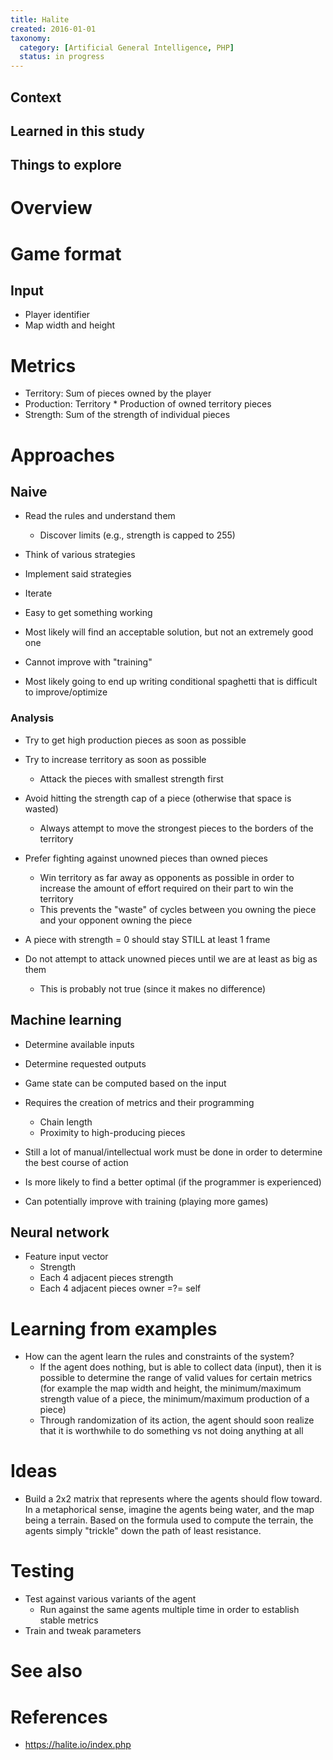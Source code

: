 ```yaml
---
title: Halite
created: 2016-01-01
taxonomy:
  category: [Artificial General Intelligence, PHP]
  status: in progress
---
```


## Context

## Learned in this study

## Things to explore

# Overview

# Game format
## Input
* Player identifier
* Map width and height

# Metrics
* Territory: Sum of pieces owned by the player
* Production: Territory * Production of owned territory pieces
* Strength: Sum of the strength of individual pieces

# Approaches
## Naive
* Read the rules and understand them
	* Discover limits (e.g., strength is capped to 255)
* Think of various strategies
* Implement said strategies
* Iterate

* Easy to get something working
* Most likely will find an acceptable solution, but not an extremely good one
* Cannot improve with "training"
* Most likely going to end up writing conditional spaghetti that is difficult to improve/optimize

### Analysis
* Try to get high production pieces as soon as possible
* Try to increase territory as soon as possible
	* Attack the pieces with smallest strength first
* Avoid hitting the strength cap of a piece (otherwise that space is wasted)
	* Always attempt to move the strongest pieces to the borders of the territory
* Prefer fighting against unowned pieces than owned pieces
	* Win territory as far away as opponents as possible in order to increase the amount of effort required on their part to win the territory
	* This prevents the "waste" of cycles between you owning the piece and your opponent owning the piece
* A piece with strength = 0 should stay STILL at least 1 frame

* Do not attempt to attack unowned pieces until we are at least as big as them
	* This is probably not true (since it makes no difference)

## Machine learning
* Determine available inputs
* Determine requested outputs

* Game state can be computed based on the input

* Requires the creation of metrics and their programming
	* Chain length
	* Proximity to high-producing pieces
* Still a lot of manual/intellectual work must be done in order to determine the best course of action

* Is more likely to find a better optimal (if the programmer is experienced)
* Can potentially improve with training (playing more games)

## Neural network
* Feature input vector
	* Strength
	* Each 4 adjacent pieces strength
	* Each 4 adjacent pieces owner =?= self

# Learning from examples
* How can the agent learn the rules and constraints of the system?
	* If the agent does nothing, but is able to collect data (input), then it is possible to determine the range of valid values for certain metrics (for example the map width and height, the minimum/maximum strength value of a piece, the minimum/maximum production of a piece)
	* Through randomization of its action, the agent should soon realize that it is worthwhile to do something vs not doing anything at all

# Ideas
* Build a 2x2 matrix that represents where the agents should flow toward. In a metaphorical sense, imagine the agents being water, and the map being a terrain. Based on the formula used to compute the terrain, the agents simply "trickle" down the path of least resistance.

# Testing
* Test against various variants of the agent
	* Run against the same agents multiple time in order to establish stable metrics
* Train and tweak parameters

# See also

# References
* https://halite.io/index.php

